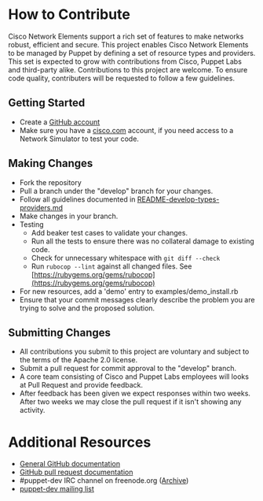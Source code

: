# How to Contribute
Cisco Network Elements support a rich set of features to make networks robust, efficient and secure. This project enables Cisco Network Elements to be managed by Puppet by defining a set of resource types and providers. This set is expected to grow with contributions from Cisco, Puppet Labs and third-party alike. Contributions to this project are welcome. To ensure code quality, contributers will be requested to follow a few guidelines.

## Getting Started

* Create a [GitHub account](https://github.com/signup/free)
* Make sure you have a [cisco.com](http://cisco.com) account, if you need access to a Network Simulator to test your code.

## Making Changes

* Fork the repository
* Pull a branch under the "develop" branch for your changes.
* Follow all guidelines documented in [README-develop-types-providers.md](docs/README-develop-types-providers.md)
* Make changes in your branch.
* Testing
  * Add beaker test cases to validate your changes.
  * Run all the tests to ensure there was no collateral damage to existing code.
  * Check for unnecessary whitespace with `git diff --check`
  * Run `rubocop --lint` against all changed files. See [https://rubygems.org/gems/rubocop](https://rubygems.org/gems/rubocop)
* For new resources, add a 'demo' entry to examples/demo_install.rb
* Ensure that your commit messages clearly describe the problem you are trying to solve and the proposed solution.

## Submitting Changes

* All contributions you submit to this project are voluntary and subject to the terms of the Apache 2.0 license.
* Submit a pull request for commit approval to the "develop" branch.
* A core team consisting of Cisco and Puppet Labs employees will looks at Pull Request and provide feedback.
* After feedback has been given we expect responses within two weeks. After two weeks we may close the pull request if it isn't showing any activity.

# Additional Resources

* [General GitHub documentation](http://help.github.com/)
* [GitHub pull request documentation](http://help.github.com/send-pull-requests/)
* \#puppet-dev IRC channel on freenode.org ([Archive](https://botbot.me/freenode/puppet-dev/))
* [puppet-dev mailing list](https://groups.google.com/forum/#!forum/puppet-dev)

